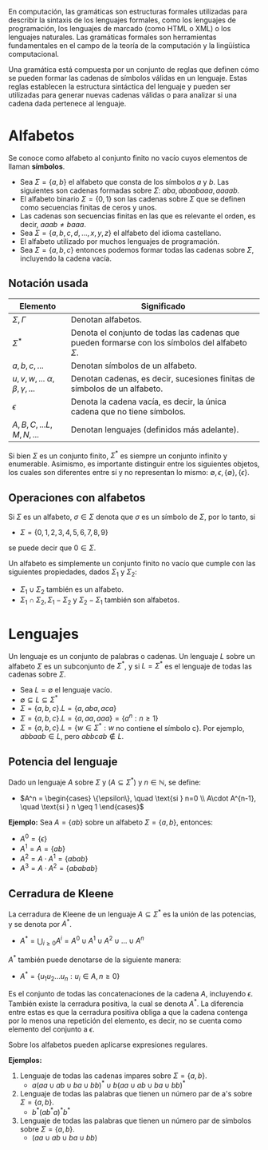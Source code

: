 En computación, las gramáticas son estructuras formales utilizadas para describir la sintaxis de los lenguajes formales, como los lenguajes de programación, los lenguajes de marcado (como HTML o XML) o los lenguajes naturales. Las gramáticas formales son herramientas fundamentales en el campo de la teoría de la computación y la lingüística computacional.

Una gramática está compuesta por un conjunto de reglas que definen cómo se pueden formar las cadenas de símbolos válidas en un lenguaje. Estas reglas establecen la estructura sintáctica del lenguaje y pueden ser utilizadas para generar nuevas cadenas válidas o para analizar si una cadena dada pertenece al lenguaje.

# Alfabetos
Se conoce como alfabeto al conjunto finito no vacío cuyos elementos de llaman **símbolos**.
- Sea $\Sigma=\{a,b\}$ el alfabeto que consta de los símbolos $a$ y $b$. Las siguientes son cadenas formadas sobre $\Sigma$: $aba, abaabaaa, aaaab$.
- El alfabeto binario $\Sigma=\{0,1\}$ son las cadenas sobre $\Sigma$ que se definen como secuencias finitas de ceros y unos. 
- Las cadenas son secuencias finitas en las que es relevante el orden, es decir, $aaab \neq baaa$.
- Sea $\Sigma = \{a, b, c, d, ..., x, y, z\}$ el alfabeto del idioma castellano.
- El alfabeto utilizado por muchos lenguajes de programación.
- Sea $\Sigma = \{a, b, c\}$ entonces podemos formar todas las cadenas sobre $\Sigma$, incluyendo la cadena vacía.

## Notación usada
| Elemento | Significado |
| ---- | ---- |
| $\Sigma, \Gamma$ | Denotan alfabetos. |
| $\Sigma^*$ | Denota el conjunto de todas las cadenas que pueden formarse con los símbolos del alfabeto $\Sigma$. |
| $a, b, c,...$ | Denotan símbolos de un alfabeto. |
| $u, v, w,...$ $\alpha, \beta, \gamma,...$ | Denotan cadenas, es decir, sucesiones finitas de símbolos de un alfabeto. |
| $\epsilon$ | Denota la cadena vacía, es decir, la única cadena que no tiene símbolos. |
| $A, B, C,... L, M, N,...$ | Denotan lenguajes (definidos más adelante). |

Si bien $\Sigma$ es un conjunto finito, $\Sigma^*$ es siempre un conjunto infinito y enumerable. Asimismo, es importante distinguir entre los siguientes objetos, los cuales son diferentes entre sí y no representan lo mismo: $\emptyset, \epsilon, \{\emptyset\}, \{\epsilon\}$.

## Operaciones con alfabetos
Si $\Sigma$ es un alfabeto, $\sigma \in \Sigma$ denota que $\sigma$ es un símbolo de $\Sigma$, por lo tanto, si

- $\Sigma = \{0, 1, 2, 3, 4, 5, 6, 7, 8, 9\}$

se puede decir que $0 \in \Sigma$.

Un alfabeto es simplemente un conjunto finito no vacío que cumple con las siguientes propiedades, dados $\Sigma_1$ y $\Sigma_2$:

- $\Sigma_1 \cup \Sigma_2$ también es un alfabeto. 
- $\Sigma_1 \cap \Sigma_2, \Sigma_1 - \Sigma_2$ y $\Sigma_2 - \Sigma_1$ también son alfabetos.

# Lenguajes
Un lenguaje es un conjunto de palabras o cadenas. Un lenguaje $L$ sobre un alfabeto $\Sigma$ es un subconjunto de $\Sigma^*$, y si $L = \Sigma^*$ es el lenguaje de todas las cadenas sobre $\Sigma$.

- Sea $L = \emptyset$ el lenguaje vacío.
- $\emptyset \subseteq L \subseteq \Sigma^*$
- $\Sigma = \{a, b, c\}. L = \{a, aba, aca\}$
- $\Sigma = \{a, b, c\}. L = \{a, aa, aaa\} = \{a^n:n \geq 1\}$
- $\Sigma = \{a, b, c\}. L = \{w \in \Sigma^*: w$ no contiene el símbolo c$\}$. Por ejemplo, $abbaab \in L$, pero $abbcab \notin L$.

## Potencia del lenguaje
Dado un lenguaje $A$ sobre $\Sigma$ y $(A \subseteq \Sigma^*)$ y $n \in \mathbb{N}$, se define:

- $A^n = \begin{cases} \{\epsilon\}, \quad \text{si } n=0 \\ A\cdot A^{n-1}, \quad \text{si } n \geq 1 \end{cases}$ 

**Ejemplo:** Sea $A = \{ab\}$ sobre un alfabeto $\Sigma = \{a, b\}$, entonces:

- $A^0 = \{\epsilon\}$
- $A^1 = A = \{ab\}$
- $A^2 = A \cdot A^1 = \{abab\}$
- $A^3 = A \cdot A^2 = \{ababab\}$

## Cerradura de Kleene
La cerradura de Kleene de un lenguaje $A \subseteq \Sigma^*$ es la unión de las potencias, y se denota por $A^*$.

- $A^* =\bigcup_{i\geq0}A^i= A^0 \cup A^1 \cup A^2 \cup... \cup A^n$

$A^*$ también puede denotarse de la siguiente manera:

- $A^* = \{u_1u_2...u_n: u_i \in A, n\geq0\}$

Es el conjunto de todas las concatenaciones de la cadena $A$, incluyendo $\epsilon$. También existe la cerradura positiva, la cual se denota $A^*$. La diferencia entre estas es que la cerradura positiva obliga a que la cadena contenga por lo menos una repetición del elemento, es decir, no se cuenta como elemento del conjunto a $\epsilon$.

Sobre los alfabetos pueden aplicarse expresiones regulares.

**Ejemplos:**

1. Lenguaje de todas las cadenas impares sobre $\Sigma = \{a, b\}$.
	- $a(aa \cup ab \cup ba \cup bb)^* \cup b(aa \cup ab \cup ba \cup bb)^*$
2. Lenguaje de todas las palabras que tienen un número par de a's sobre $\Sigma = \{a, b\}$.
	- $b^*(ab^*a)^*b^*$
3. Lenguaje de todas las palabras que tienen un número par de símbolos sobre $\Sigma = \{a, b\}$.
	- $(aa \cup ab \cup ba \cup bb)$

